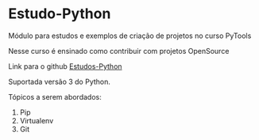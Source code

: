 # Estudo-Python
Módulo para estudos e exemplos de criação de projetos no curso PyTools

Nesse curso é ensinado como contribuir com projetos OpenSource

Link para o github [Estudos-Python](https://github.com/Estudo-Python/Estudo-Python
)

Suportada versão 3 do Python.

Tópicos a serem abordados:
1. Pip
2. Virtualenv
3. Git